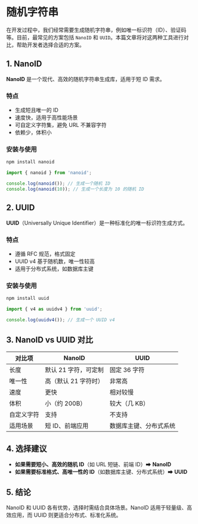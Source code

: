 # 随机字符串

在开发过程中，我们经常需要生成随机字符串，例如唯一标识符（ID）、验证码等。目前，最常见的方案包括 `NanoID` 和 `UUID`。本篇文章将对这两种工具进行对比，帮助开发者选择合适的方案。

## 1. NanoID

**NanoID** 是一个现代、高效的随机字符串生成库，适用于短 ID 需求。

### **特点**

- 生成短且唯一的 ID
- 速度快，适用于高性能场景
- 可自定义字符集，避免 URL 不兼容字符
- 依赖少，体积小

### **安装与使用**

```sh
npm install nanoid
```

```javascript
import { nanoid } from 'nanoid';

console.log(nanoid()); // 生成一个随机 ID
console.log(nanoid(10)); // 生成一个长度为 10 的随机 ID
```

## 2. UUID

**UUID**（Universally Unique Identifier）是一种标准化的唯一标识符生成方式。

### **特点**

- 遵循 RFC 规范，格式固定
- UUID v4 基于随机数，唯一性较高
- 适用于分布式系统，如数据库主键

### **安装与使用**

```sh
npm install uuid
```

```javascript
import { v4 as uuidv4 } from 'uuid';

console.log(uuidv4()); // 生成一个 UUID v4
```

## 3. NanoID vs UUID 对比

| 对比项     | NanoID               | UUID                   |
| ---------- | -------------------- | ---------------------- |
| 长度       | 默认 21 字符，可定制 | 固定 36 字符           |
| 唯一性     | 高（默认 21 字符时） | 非常高                 |
| 速度       | 更快                 | 相对较慢               |
| 体积       | 小（约 200B）        | 较大（几 KB）          |
| 自定义字符 | 支持                 | 不支持                 |
| 适用场景   | 短 ID、前端应用      | 数据库主键、分布式系统 |

## 4. 选择建议

- **如果需要短小、高效的随机 ID**（如 URL 短链、前端 ID）➡ **NanoID**
- **如果需要标准格式、高唯一性的 ID**（如数据库主键、分布式系统）➡ **UUID**

## 5. 结论

NanoID 和 UUID 各有优势，选择时需结合具体场景。NanoID 适用于轻量级、高效应用，而 UUID 则更适合分布式、标准化系统。
